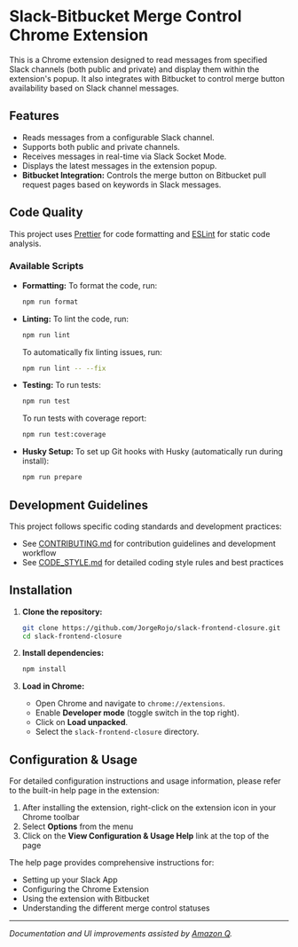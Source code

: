 # Slack-Bitbucket Merge Control Chrome Extension

This is a Chrome extension designed to read messages from specified Slack channels (both public and private) and display them within the extension's popup. It also integrates with Bitbucket to control merge button availability based on Slack channel messages.

## Features

- Reads messages from a configurable Slack channel.
- Supports both public and private channels.
- Receives messages in real-time via Slack Socket Mode.
- Displays the latest messages in the extension popup.
- **Bitbucket Integration:** Controls the merge button on Bitbucket pull request pages based on keywords in Slack messages.

## Code Quality

This project uses [Prettier](https://prettier.io/) for code formatting and [ESLint](https://eslint.org/) for static code analysis.

### Available Scripts

- **Formatting:**
  To format the code, run:

  ```bash
  npm run format
  ```

- **Linting:**
  To lint the code, run:

  ```bash
  npm run lint
  ```

  To automatically fix linting issues, run:

  ```bash
  npm run lint -- --fix
  ```

- **Testing:**
  To run tests:

  ```bash
  npm run test
  ```

  To run tests with coverage report:

  ```bash
  npm run test:coverage
  ```

- **Husky Setup:**
  To set up Git hooks with Husky (automatically run during install):

  ```bash
  npm run prepare
  ```

## Development Guidelines

This project follows specific coding standards and development practices:

- See [CONTRIBUTING.md](./CONTRIBUTING.md) for contribution guidelines and development workflow
- See [CODE_STYLE.md](./CODE_STYLE.md) for detailed coding style rules and best practices

## Installation

1. **Clone the repository:**

   ```bash
   git clone https://github.com/JorgeRojo/slack-frontend-closure.git
   cd slack-frontend-closure
   ```

2. **Install dependencies:**

   ```bash
   npm install
   ```

3. **Load in Chrome:**
   - Open Chrome and navigate to `chrome://extensions`.
   - Enable **Developer mode** (toggle switch in the top right).
   - Click on **Load unpacked**.
   - Select the `slack-frontend-closure` directory.

## Configuration & Usage

For detailed configuration instructions and usage information, please refer to the built-in help page in the extension:

1. After installing the extension, right-click on the extension icon in your Chrome toolbar
2. Select **Options** from the menu
3. Click on the **View Configuration & Usage Help** link at the top of the page

The help page provides comprehensive instructions for:

- Setting up your Slack App
- Configuring the Chrome Extension
- Using the extension with Bitbucket
- Understanding the different merge control statuses

---

*Documentation and UI improvements assisted by [Amazon Q](https://aws.amazon.com/q/).*
